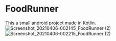 # FoodRunner
This a small android project made in Kotlin.
![Screenshot_20210406-002145_FoodRunner (2)](https://user-images.githubusercontent.com/62838207/114206919-751f2500-9979-11eb-943a-d272313a8dc6.jpg)
![Screenshot_20210406-002215_FoodRunner (2)](https://user-images.githubusercontent.com/62838207/114207246-ccbd9080-9979-11eb-9f4a-c076bab8b5c2.jpg)


